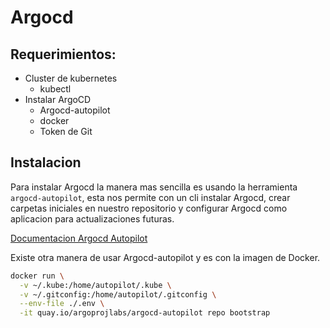 # Argocd

## Requerimientos:
- Cluster de kubernetes
    - kubectl
- Instalar ArgoCD
  - Argocd-autopilot
  - docker
  - Token de Git 

## Instalacion
Para instalar Argocd la manera mas sencilla es usando la herramienta `argocd-autopilot`, esta nos permite con un cli instalar Argocd,
crear carpetas iniciales en nuestro repositorio y configurar Argocd como aplicacion para actualizaciones futuras.

[Documentacion Argocd Autopilot](https://argocd-autopilot.readthedocs.io/en/stable/)

Existe otra manera de usar Argocd-autopilot y es con la imagen de Docker.
```bash
docker run \
  -v ~/.kube:/home/autopilot/.kube \
  -v ~/.gitconfig:/home/autopilot/.gitconfig \
  --env-file ./.env \
  -it quay.io/argoprojlabs/argocd-autopilot repo bootstrap
```